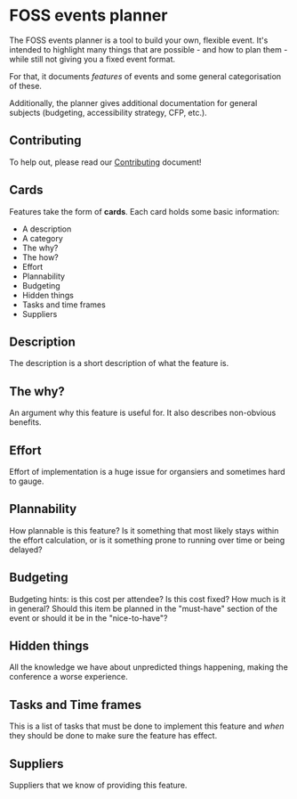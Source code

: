 # FOSS events planner

The FOSS events planner is a tool to build your own, flexible event. It's intended to highlight many things that are possible - and how to plan them - while still not giving you a fixed event format.

For that, it documents _features_ of events and some general categorisation of these.

Additionally, the planner gives additional documentation for general subjects (budgeting, accessibility strategy, CFP, etc.).

## Contributing

To help out, please read our [Contributing](CONTRIBUTING.md) document!

## Cards

Features take the form of **cards**. Each card holds some basic information:

* A description
* A category
* The why?
* The how?
* Effort
* Plannability
* Budgeting
* Hidden things
* Tasks and time frames
* Suppliers

## Description

The description is a short description of what the feature is.

## The why?

An argument why this feature is useful for. It also describes non-obvious benefits.

## Effort

Effort of implementation is a huge issue for organsiers and sometimes hard to gauge.

## Plannability

How plannable is this feature? Is it something that most likely stays within the effort calculation, or is it something prone to running over time or being delayed?

## Budgeting

Budgeting hints: is this cost per attendee? Is this cost fixed? How much is it in general? Should this item be planned in the "must-have" section of the event or should it be in the "nice-to-have"?

## Hidden things

All the knowledge we have about unpredicted things happening, making the conference a worse experience.

## Tasks and Time frames

This is a list of tasks that must be done to implement this feature and _when_ they should be done to make sure the feature has effect.

## Suppliers

Suppliers that we know of providing this feature.
